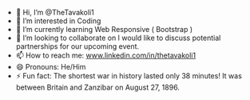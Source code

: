 - 👋 Hi, I’m @TheTavakoli1
- 👀 I’m interested in Coding
- 🌱 I’m currently learning Web Responsive ( Bootstrap )
- 💞️ I’m looking to collaborate on I would like to discuss potential partnerships for our upcoming event.
- 📫 How to reach me: www.linkedin.com/in/thetavakoli1
- 😄 Pronouns: He/Him
- ⚡ Fun fact: The shortest war in history lasted only 38 minutes! It was between Britain and Zanzibar on August 27, 1896.

<!---
TheTavakoli1/TheTavakoli1 is a ✨ special ✨ repository because its `README.md` (this file) appears on your GitHub profile.
You can click the Preview link to take a look at your changes.
--->

